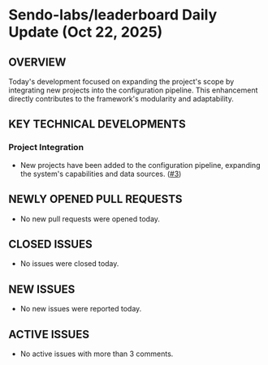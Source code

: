 # Sendo-labs/leaderboard Daily Update (Oct 22, 2025)
## OVERVIEW 
Today's development focused on expanding the project's scope by integrating new projects into the configuration pipeline. This enhancement directly contributes to the framework's modularity and adaptability.

## KEY TECHNICAL DEVELOPMENTS

### Project Integration
*   New projects have been added to the configuration pipeline, expanding the system's capabilities and data sources. ([#3](https://github.com/Sendo-labs/leaderboard/pull/3))

## NEWLY OPENED PULL REQUESTS
- No new pull requests were opened today.

## CLOSED ISSUES
- No issues were closed today.

## NEW ISSUES
- No new issues were reported today.

## ACTIVE ISSUES
- No active issues with more than 3 comments.